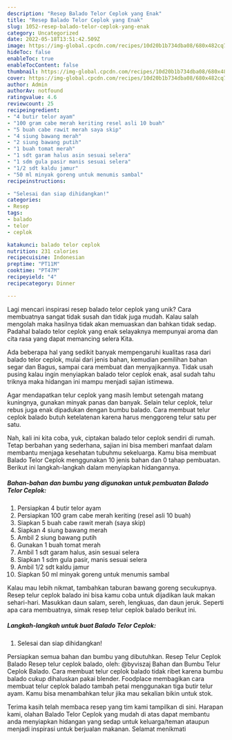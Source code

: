 ```yaml
---
description: "Resep Balado Telor Ceplok yang Enak"
title: "Resep Balado Telor Ceplok yang Enak"
slug: 1052-resep-balado-telor-ceplok-yang-enak
category: Uncategorized
date: 2022-05-18T13:51:42.509Z
image: https://img-global.cpcdn.com/recipes/10d20b1b734dba08/680x482cq70/balado-telor-ceplok-foto-resep-utama.jpg
hideToc: false
enableToc: true
enableTocContent: false
thumbnail: https://img-global.cpcdn.com/recipes/10d20b1b734dba08/680x482cq70/balado-telor-ceplok-foto-resep-utama.jpg
cover: https://img-global.cpcdn.com/recipes/10d20b1b734dba08/680x482cq70/balado-telor-ceplok-foto-resep-utama.jpg
author: Admin
authorAv: notfound
ratingvalue: 4.6
reviewcount: 25
recipeingredient:
- "4 butir telor ayam"
- "100 gram cabe merah keriting resel asli 10 buah"
- "5 buah cabe rawit merah saya skip"
- "4 siung bawang merah"
- "2 siung bawang putih"
- "1 buah tomat merah"
- "1 sdt garam halus asin sesuai selera"
- "1 sdm gula pasir manis sesuai selera"
- "1/2 sdt kaldu jamur"
- "50 ml minyak goreng untuk menumis sambal"
recipeinstructions:

- "Selesai dan siap dihidangkan!"
categories:
- Resep
tags:
- balado
- telor
- ceplok

katakunci: balado telor ceplok 
nutrition: 231 calories
recipecuisine: Indonesian
preptime: "PT11M"
cooktime: "PT47M"
recipeyield: "4"
recipecategory: Dinner

---
```





Lagi mencari inspirasi resep balado telor ceplok yang unik? Cara membuatnya sangat tidak susah dan tidak juga mudah. Kalau salah mengolah maka hasilnya tidak akan memuaskan dan bahkan tidak sedap. Padahal balado telor ceplok yang enak selayaknya mempunyai aroma dan cita rasa yang dapat memancing selera Kita.





Ada beberapa hal yang sedikit banyak mempengaruhi kualitas rasa dari balado telor ceplok, mulai dari jenis bahan, kemudian pemilihan bahan segar dan Bagus, sampai cara membuat dan menyajikannya. Tidak usah pusing kalau ingin menyiapkan balado telor ceplok enak,      asal sudah tahu triknya maka hidangan ini mampu menjadi sajian istimewa.














Agar mendapatkan telur ceplok yang masih lembut setengah matang kuningnya, gunakan minyak panas dan banyak. Selain telur ceplok, telur rebus juga enak dipadukan dengan bumbu balado. Cara membuat telur ceplok balado butuh ketelatenan karena harus menggoreng telur satu per satu.






Nah, kali ini kita coba, yuk, ciptakan balado telor ceplok sendiri di rumah. Tetap berbahan yang sederhana, sajian ini bisa memberi manfaat dalam membantu menjaga kesehatan tubuhmu sekeluarga. Kamu bisa membuat Balado Telor Ceplok menggunakan 10 jenis bahan dan 0 tahap pembuatan. Berikut ini langkah-langkah dalam menyiapkan hidangannya.

<!--inarticleads1-->

##### Bahan-bahan dan bumbu yang digunakan untuk pembuatan Balado Telor Ceplok:

1. Persiapkan 4 butir telor ayam
1. Persiapkan 100 gram cabe merah keriting (resel asli 10 buah)
1. Siapkan 5 buah cabe rawit merah (saya skip)
1. Siapkan 4 siung bawang merah
1. Ambil 2 siung bawang putih
1. Gunakan 1 buah tomat merah
1. Ambil 1 sdt garam halus, asin sesuai selera
1. Siapkan 1 sdm gula pasir, manis sesuai selera
1. Ambil 1/2 sdt kaldu jamur
1. Siapkan 50 ml minyak goreng untuk menumis sambal


Kalau mau lebih nikmat, tambahkan taburan bawang goreng secukupnya. Resep telur ceplok balado ini bisa kamu coba untuk dijadikan lauk makan sehari-hari. Masukkan daun salam, sereh, lengkuas, dan daun jeruk. Seperti apa cara membuatnya, simak resep telur ceplok balado berikut ini. 

<!--inarticleads2-->

##### Langkah-langkah untuk buat Balado Telor Ceplok:


1. Selesai dan siap dihidangkan!

Persiapkan semua bahan dan bumbu yang dibutuhkan. Resep Telur Ceplok Balado Resep telur ceplok balado, oleh: @byviszaj Bahan dan Bumbu Telur Ceplok Balado. Cara membuat telur ceplok balado tidak ribet karena bumbu balado cukup dihaluskan pakai blender. Foodplace membagikan cara membuat telur ceplok balado tambah petai menggunakan tiga butir telur ayam. Kamu bisa menambahkan telur jika mau sekalian bikin untuk stok. 

Terima kasih telah membaca resep yang tim kami tampilkan di sini. Harapan kami, olahan Balado Telor Ceplok yang mudah di atas dapat membantu anda menyiapkan hidangan yang sedap untuk keluarga/teman ataupun menjadi inspirasi untuk berjualan makanan. Selamat menikmati
